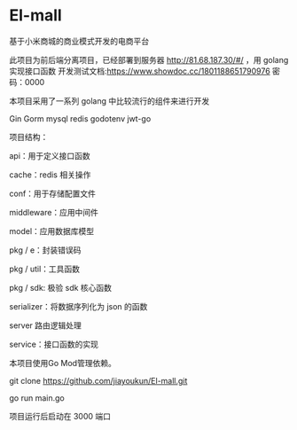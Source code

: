 # El-mall
基于小米商城的商业模式开发的电商平台

此项目为前后端分离项目，已经部署到服务器 http://81.68.187.30/#/ ，用 golang 实现接口函数
开发测试文档:https://www.showdoc.cc/1801188651790976 密码：0000


本项目采用了一系列 golang 中比较流行的组件来进行开发

Gin
Gorm
mysql
redis
godotenv
jwt-go

项目结构：

api：用于定义接口函数

cache：redis 相关操作

conf：用于存储配置文件

middleware：应用中间件

model：应用数据库模型

pkg / e：封装错误码

pkg / util：工具函数

pkg / sdk: 极验 sdk 核心函数

serializer：将数据序列化为 json 的函数

server 路由逻辑处理

service：接口函数的实现


本项目使用Go Mod管理依赖。

git clone https://github.com/jiayoukun/El-mall.git

go run main.go

项目运行后启动在 3000 端口
